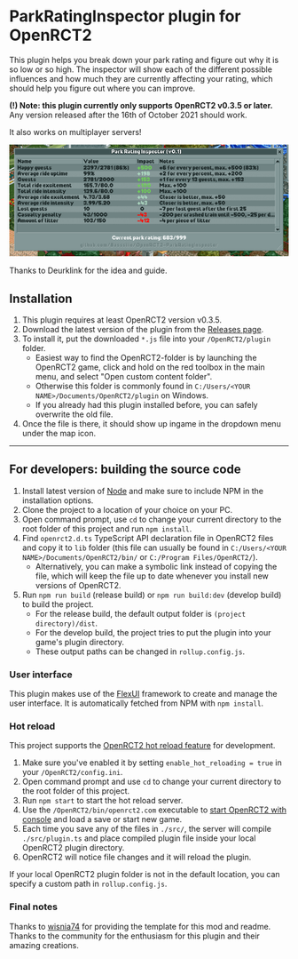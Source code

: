 # ParkRatingInspector plugin for OpenRCT2

This plugin helps you break down your park rating and figure out why it is so low or so high. The inspector will show each of the different possible influences and how much they are currently affecting your rating, which should help you figure out where you can improve.

**(!) Note: this plugin currently only supports OpenRCT2 v0.3.5 or later.**
Any version released after the 16th of October 2021 should work.

It also works on multiplayer servers!

![(Image of the Park Rating Inspector)](https://raw.githubusercontent.com/Basssiiie/OpenRCT2-ParkRatingInspector/master/img/magicmountain.png)

Thanks to Deurklink for the idea and guide.


## Installation

1. This plugin requires at least OpenRCT2 version v0.3.5.
2. Download the latest version of the plugin from the [Releases page](https://github.com/Basssiiie/OpenRCT2-ParkRatingInspector/releases).
3. To install it, put the downloaded `*.js` file into your `/OpenRCT2/plugin` folder.
    - Easiest way to find the OpenRCT2-folder is by launching the OpenRCT2 game, click and hold on the red toolbox in the main menu, and select "Open custom content folder".
    - Otherwise this folder is commonly found in `C:/Users/<YOUR NAME>/Documents/OpenRCT2/plugin` on Windows.
    - If you already had this plugin installed before, you can safely overwrite the old file.
4. Once the file is there, it should show up ingame in the dropdown menu under the map icon.

---

## For developers: building the source code

1. Install latest version of [Node](https://nodejs.org/en/) and make sure to include NPM in the installation options.
2. Clone the project to a location of your choice on your PC.
3. Open command prompt, use `cd` to change your current directory to the root folder of this project and run `npm install`.
4. Find `openrct2.d.ts` TypeScript API declaration file in OpenRCT2 files and copy it to `lib` folder (this file can usually be found in `C:/Users/<YOUR NAME>/Documents/OpenRCT2/bin/` or `C:/Program Files/OpenRCT2/`).
    - Alternatively, you can make a symbolic link instead of copying the file, which will keep the file up to date whenever you install new versions of OpenRCT2.
5. Run `npm run build` (release build) or `npm run build:dev` (develop build) to build the project.
    - For the release build, the default output folder is `(project directory)/dist`.
    - For the develop build, the project tries to put the plugin into your game's plugin directory.
    - These output paths can be changed in `rollup.config.js`.

### User interface

This plugin makes use of the [FlexUI](https://github.com/Basssiiie/OpenRCT2-FlexUI) framework to create and manage the user interface. It is automatically fetched from NPM with `npm install`.

### Hot reload

This project supports the [OpenRCT2 hot reload feature](https://github.com/OpenRCT2/OpenRCT2/blob/master/distribution/scripting.md#writing-scripts) for development.

1. Make sure you've enabled it by setting `enable_hot_reloading = true` in your `/OpenRCT2/config.ini`.
2. Open command prompt and use `cd` to change your current directory to the root folder of this project.
3. Run `npm start` to start the hot reload server.
4. Use the `/OpenRCT2/bin/openrct2.com` executable to [start OpenRCT2 with console](https://github.com/OpenRCT2/OpenRCT2/blob/master/distribution/scripting.md#writing-scripts) and load a save or start new game.
5. Each time you save any of the files in `./src/`, the server will compile `./src/plugin.ts` and place compiled plugin file inside your local OpenRCT2 plugin directory.
6. OpenRCT2 will notice file changes and it will reload the plugin.

If your local OpenRCT2 plugin folder is not in the default location, you can specify a custom path in `rollup.config.js`.

### Final notes

Thanks to [wisnia74](https://github.com/wisnia74/openrct2-typescript-mod-template) for providing the template for this mod and readme. Thanks to the community for the enthusiasm for this plugin and their amazing creations.
